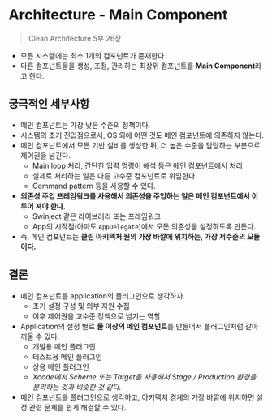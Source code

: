 # Architecture - Main Component

> Clean Architecture 5부 26장

- 모든 시스템에는 최소 1개의 컴포넌트가 존재한다.
- 다른 컴포넌트들을 생성, 조정, 관리하는 최상위 컴포넌트를 **Main Component**라고 한다.

## 궁극적인 세부사항

- 메인 컴포넌트는 가장 낮은 수준의 정책이다.
- 시스템의 초기 진입점으로서, OS 외에 어떤 것도 메인 컴포넌트에 의존하지 않는다.
- 메인 컴포넌트에서 모든 기반 설비를 생성한 뒤, 더 높은 수준을 담당하는 부분으로 제어권을 넘긴다.
    - Main loop 처리, 간단한 입력 명령어 해석 등은 메인 컴포넌트에서 처리
    - 실제로 처리하는 일은 다른 고수준 컴포넌트로 위임한다.
    - Command pattern 등을 사용할 수 있다.
- **의존성 주입 프레임워크를 사용해서 의존성을 주입하는 일은 메인 컴포넌트에서 이루어 져야 한다.**
    - Swinject 같은 라이브러리 또는 프레임워크
    - App의 시작점(아마도 `AppDelegate`)에서 모든 의존성을 설정하도록 만든다.
- 즉, 메인 컴포넌트는 **클린 아키텍처 원의 가장 바깥에 위치하는, 가장 저수준의 모듈이다.**

## 결론

- 메인 컴포넌트를 application의 플러그인으로 생각하자.
    - 초기 설정 구성 및 외부 자원 수집
    - 이후 제어권을 고수준 정책으로 넘기는 역할
- Application의 설정 별로 **둘 이상의 메인 컴포넌트**를 만들어서 플러그인처럼 갈아 끼울 수 있다.
    - 개발용 메인 플러그인
    - 테스트용 메인 플러그인
    - 상용 메인 플러그인
    - _Xcode에서 Scheme 또는 Target을 사용해서 Stage / Production 환경을 분리하는 것과 비슷한 것 같다._
- 메인 컴포넌트를 플러그인으로 생각하고, 아키텍처 경계의 가장 바깥에 위치하면 설정 관련 문제를 쉽게 해결할 수 있다.
